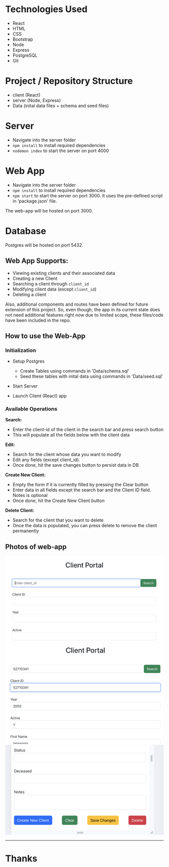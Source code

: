 # Technologies Used

- React
- HTML
- CSS
- Bootstrap
- Node
- Express
- PostgreSQL
- Git

# Project / Repository Structure

- client (React)
- server (Node, Express)
- Data (inital data files + schema and seed files)

# Server

- Navigate into the server folder
- `npm install` to install required dependencies
- `nodemon index` to start the server on port 4000

# Web App

- Navigate into the server folder
- `npm install` to install required dependencies
- `npm start` to start the server on port 3000. It uses the pre-defined script in 'package.json' file.

The web-app will be hosted on port 3000.

# Database

Postgres will be hosted on port 5432.

## Web App Supports:

- Viewing existing clients and their associated data
- Creating a new Client
- Searching a client through `client_id`
- Modifying client data (except `client_id`)
- Deleting a client

Also, additional components and routes have been defined for future extension of this project. So, even though, the app in its current state does not need additional features right now due to limited scope, these files/code have been included in the repo.

## How to use the Web-App

### Initialization

- Setup Postgres

  - Create Tables using commands in 'Data/schema.sql'
  - Seed these tables with inital data using commands in 'Data/seed.sql'

- Start Server

- Launch Client (React) app

### Available Operations

**Search:**

- Enter the client-id of the client in the search bar and press search button
- This will populate all the fields below with the client data

**Edit:**

- Search for the client whose data you want to modify
- Edit any fields (except client_id).
- Once done, hit the save changes button to persist data in DB

**Create New Client:**

- Empty the form if it is currently filled by pressing the Clear button
- Enter data in all fields except the search bar and the Client ID field. Notes is optional
- Once done, hit the Create New Client button

**Delete Client:**

- Search for the client that you want to delete
- Once the data is populated, you can press delete to remove the client permanently

## Photos of web-app

![alt text](image-1.png)
![alt text](image-2.png)
![alt text](image.png)

---

# Thanks
